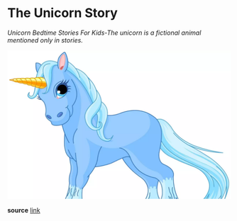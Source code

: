 # The Unicorn Story

*Unicorn Bedtime Stories For Kids-The unicorn is a fictional animal mentioned only in stories.*

![unicorn](IMAGES/10601954.png)

**source** [link](https://stackoverflow.com/questions/41604263/how-do-i-display-local-image-in-markdown)